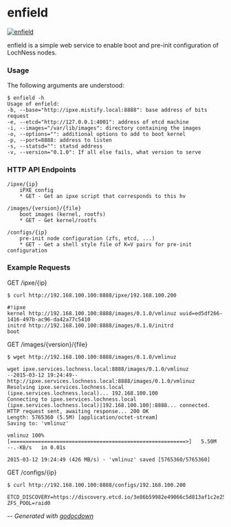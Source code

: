 # enfield

[![enfield](https://godoc.org/github.com/mistifyio/lochness/cmd/enfield?status.png)](https://godoc.org/github.com/mistifyio/lochness/cmd/enfield)

enfield is a simple web service to enable boot and pre-init configuration of
LochNess nodes.


### Usage

The following arguments are understood:

    $ enfield -h
    Usage of enfield:
    -b, --base="http://ipxe.mistify.local:8888": base address of bits request
    -e, --etcd="http://127.0.0.1:4001": address of etcd machine
    -i, --images="/var/lib/images": directory containing the images
    -o, --options="": additional options to add to boot kernel
    -p, --port=8888: address to listen
    -s, --statsd="": statsd address
    -v, --version="0.1.0": If all else fails, what version to serve

### HTTP API Endpoints

    /ipxe/{ip}
    	iPXE config
    	* GET - Get an ipxe script that corresponds to this hv

    /images/{version}/{file}
    	boot images (kernel, rootfs)
    	* GET - Get kernel/rootfs

    /configs/{ip}
    	pre-init node configuration (zfs, etcd, ...)
    	* GET - Get a shell style file of K=V pairs for pre-init configuration


### Example Requests

GET /ipxe/{ip}

    $ curl http://192.168.100.100:8888/ipxe/192.168.100.200

    #!ipxe
    kernel http://192.168.100.100:8888/images/0.1.0/vmlinuz uuid=ed5df266-1416-497b-ac96-da42a77c5410
    initrd http://192.168.100.100:8888/images/0.1.0/initrd
    boot

GET /images/{version}/{file}

    $ wget http://192.168.100.100:8888/images/0.1.0/vmlinuz

    wget ipxe.services.lochness.local:8888/images/0.1.0/vmlinuz
    --2015-03-12 19:24:49--  http://ipxe.services.lochness.local:8888/images/0.1.0/vmlinuz
    Resolving ipxe.services.lochness.local (ipxe.services.lochness.local)... 192.168.100.100
    Connecting to ipxe.services.lochness.local (ipxe.services.lochness.local)|192.168.100.100|:8888... connected.
    HTTP request sent, awaiting response... 200 OK
    Length: 5765360 (5.5M) [application/octet-stream]
    Saving to: 'vmlinuz'

    vmlinuz	100%[=========================================================>]   5.50M  --.-KB/s   in 0.01s

    2015-03-12 19:24:49 (426 MB/s) - 'vmlinuz' saved [5765360/5765360]

GET /configs/{ip}

    $ curl http://192.168.100.100:8888/configs/192.168.100.200

    ETCD_DISCOVERY=https://discovery.etcd.io/3e86b59982e49066c5d813af1c2e2579cbf573de
    ZFS_POOL=raid0


--
*Generated with [godocdown](https://github.com/robertkrimen/godocdown)*
